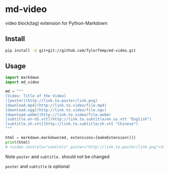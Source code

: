 md-video
========

video block(tag) extension for Python-Markdown

Install
-------

```bash
pip install -U git+git://github.com/TylerTemp/md-video.git
```

Usage
-----

```python
import markdown
import md_video

md = """
[Video: Title of the Video]
![poster](http://link.to.poster/link.png)
[download.mp4](http://link.to.video/file.mp4)
[download.ogg](http://link.to.video/file.ogv)
[download.webm](http://link.to.video/file.webm)
[subtitle.en-US.vtt](http://link.to.subtitle/en_us.vtt "English")
[subtitle.zh.vtt](http://link.to.subtitle/zh.vtt "Chinese")
"""

html = markdown.markdown(md, extensions=[makeExtension()])
print(html)
# <video controls="controls" poster="http://link.to.poster/link.png">Your browser does not support the <code>video</code> element<source src="http://link.to.video/file.mp4" type="video/mp4"></source><source src="http://link.to.video/file.ogv" type="video/ogg"></source><source src="http://link.to.video/file.webm" type="video/webm"></source><track default="default" kind="subtitles" label="English" src="http://link.to.subtitle/en_us.vtt" srclang="en-US"></track><track kind="subtitles" label="Chinese" src="http://link.to.subtitle/zh.vtt" srclang="zh"></track></video>
```

Note `poster` and `subtitle.` should not be changed

`poster` and `subtitle` is optional

